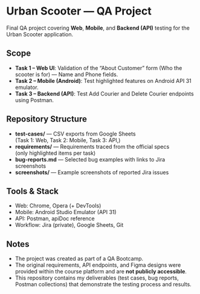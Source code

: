 # Urban Scooter — QA Project

Final QA project covering **Web**, **Mobile**, and **Backend (API)** testing for the Urban Scooter application.

## Scope
- **Task 1 – Web UI**: Validation of the “About Customer” form (Who the scooter is for) — Name and Phone fields.  
- **Task 2 – Mobile (Android)**: Test highlighted features on Android API 31 emulator.  
- **Task 3 – Backend (API)**: Test Add Courier and Delete Courier endpoints using Postman.

## Repository Structure
- **test-cases/** — CSV exports from Google Sheets  
  (Task 1: Web, Task 2: Mobile, Task 3: API,)
- **requirements/** — Requirements traced from the official specs  
  (only highlighted items per task)
- **bug-reports.md** — Selected bug examples with links to Jira screenshots
- **screenshots/** — Example screenshots of reported Jira issues

## Tools & Stack
- Web: Chrome, Opera (+ DevTools)  
- Mobile: Android Studio Emulator (API 31)  
- API: Postman, apiDoc reference  
- Workflow: Jira (private), Google Sheets, Git  

## Notes
- The project was created as part of a QA Bootcamp.  
- The original requirements, API endpoints, and Figma designs were provided within the course platform and are **not publicly accessible**.  
- This repository contains my deliverables (test cases, bug reports, Postman collections) that demonstrate the testing process and results.
